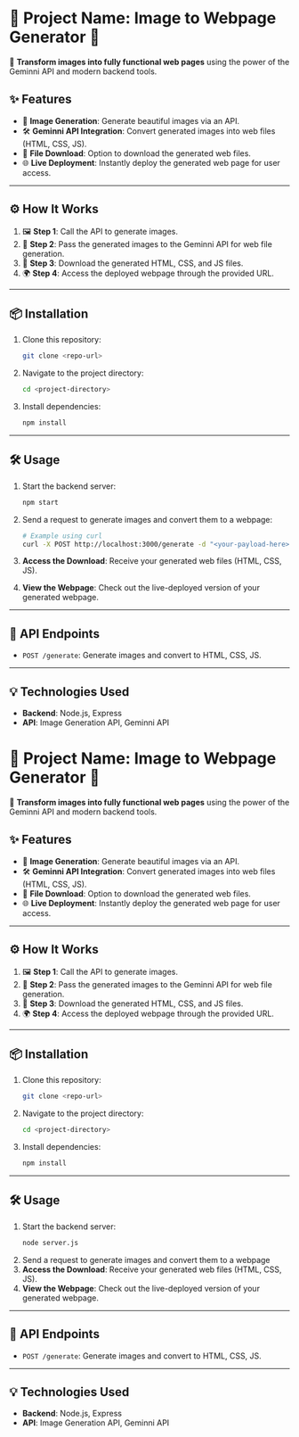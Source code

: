 # 🌟 Project Name: Image to Webpage Generator 🌟

🚀 **Transform images into fully functional web pages** using the power of the Geminni API and modern backend tools.

## ✨ Features
- 🎨 **Image Generation**: Generate beautiful images via an API.
- 🛠️ **Geminni API Integration**: Convert generated images into web files (HTML, CSS, JS).
- 💾 **File Download**: Option to download the generated web files.
- 🌐 **Live Deployment**: Instantly deploy the generated web page for user access.

---

## ⚙️ How It Works

1. 🖼️ **Step 1**: Call the API to generate images.
2. 🔁 **Step 2**: Pass the generated images to the Geminni API for web file generation.
3. 📂 **Step 3**: Download the generated HTML, CSS, and JS files.
4. 🌍 **Step 4**: Access the deployed webpage through the provided URL.

---

## 📦 Installation

1. Clone this repository:
    ```bash
    git clone <repo-url>
    ```
2. Navigate to the project directory:
    ```bash
    cd <project-directory>
    ```
3. Install dependencies:
    ```bash
    npm install
    ```

---

## 🛠️ Usage

1. Start the backend server:
    ```bash
    npm start
    ```
2. Send a request to generate images and convert them to a webpage:
    ```bash
    # Example using curl
    curl -X POST http://localhost:3000/generate -d "<your-payload-here>"
    ```

3. **Access the Download**: Receive your generated web files (HTML, CSS, JS).
4. **View the Webpage**: Check out the live-deployed version of your generated webpage.

---

## 🚧 API Endpoints

- `POST /generate`: Generate images and convert to HTML, CSS, JS.

---

## 💡 Technologies Used

- **Backend**: Node.js, Express
- **API**: Image Generation API, Geminni API
# 🌟 Project Name: Image to Webpage Generator 🌟

🚀 **Transform images into fully functional web pages** using the power of the Geminni API and modern backend tools.

## ✨ Features
- 🎨 **Image Generation**: Generate beautiful images via an API.
- 🛠️ **Geminni API Integration**: Convert generated images into web files (HTML, CSS, JS).
- 💾 **File Download**: Option to download the generated web files.
- 🌐 **Live Deployment**: Instantly deploy the generated web page for user access.

---

## ⚙️ How It Works

1. 🖼️ **Step 1**: Call the API to generate images.
2. 🔁 **Step 2**: Pass the generated images to the Geminni API for web file generation.
3. 📂 **Step 3**: Download the generated HTML, CSS, and JS files.
4. 🌍 **Step 4**: Access the deployed webpage through the provided URL.

---

## 📦 Installation

1. Clone this repository:
    ```bash
    git clone <repo-url>
    ```
2. Navigate to the project directory:
    ```bash
    cd <project-directory>
    ```
3. Install dependencies:
    ```bash
    npm install
    ```

---

## 🛠️ Usage

1. Start the backend server:
    ```bash
    node server.js
    ```
2. Send a request to generate images and convert them to a webpage
3. **Access the Download**: Receive your generated web files (HTML, CSS, JS).
4. **View the Webpage**: Check out the live-deployed version of your generated webpage.

---

## 🚧 API Endpoints

- `POST /generate`: Generate images and convert to HTML, CSS, JS.

---

## 💡 Technologies Used

- **Backend**: Node.js, Express
- **API**: Image Generation API, Geminni API
